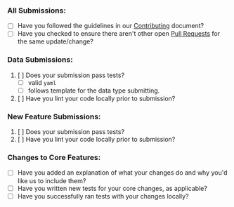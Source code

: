 ### All Submissions:

* [ ] Have you followed the guidelines in our [Contributing](https://github.com/KnoxDevs/directory/blob/master/Contributing.md) document?
* [ ] Have you checked to ensure there aren't other open [Pull Requests](https://github.com/KnoxDevs/directory/pulls) for the same update/change?

### Data Submissions:

1. [ ] Does your submission pass tests?
    - [ ] valid `yaml`
    - [ ] follows template for the data type submitting.
2. [ ] Have you lint your code locally prior to submission?

### New Feature Submissions:

1. [ ] Does your submission pass tests?
2. [ ] Have you lint your code locally prior to submission?

### Changes to Core Features:

* [ ] Have you added an explanation of what your changes do and why you'd like us to include them?
* [ ] Have you written new tests for your core changes, as applicable?
* [ ] Have you successfully ran tests with your changes locally?

<!-- template adapted from https://github.com/stevemao/github-issue-templates -->